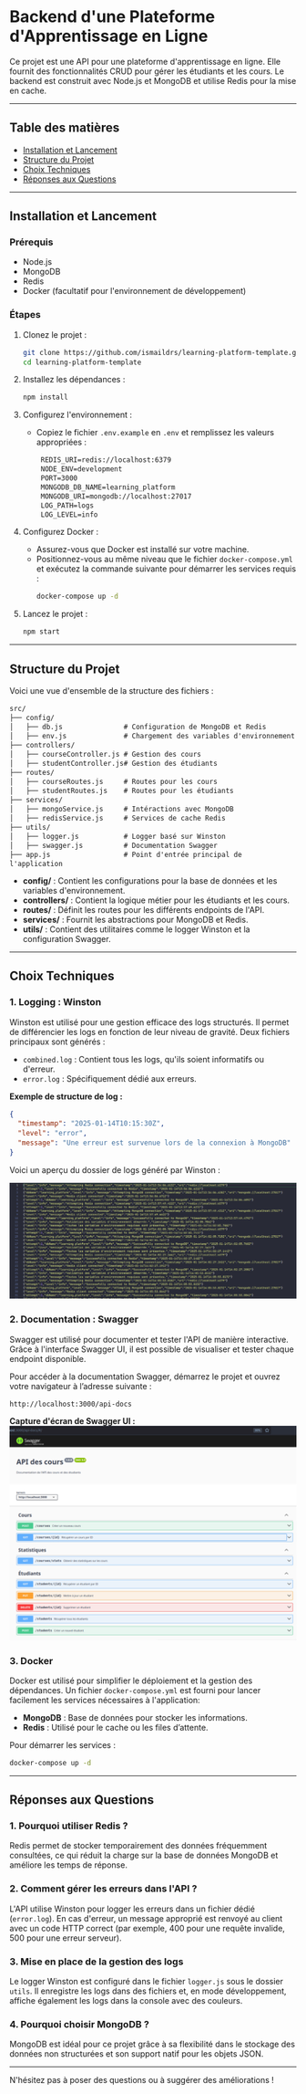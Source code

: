 # Backend d'une Plateforme d'Apprentissage en Ligne

Ce projet est une API pour une plateforme d'apprentissage en ligne. Elle fournit des fonctionnalités CRUD pour gérer les étudiants et les cours. Le backend est construit avec Node.js et MongoDB et utilise Redis pour la mise en cache.

---

## Table des matières
- [Installation et Lancement](#installation-et-lancement)
- [Structure du Projet](#structure-du-projet)
- [Choix Techniques](#choix-techniques)
- [Réponses aux Questions](#r%C3%A9ponses-aux-questions)

---

## Installation et Lancement

### Prérequis
- Node.js
- MongoDB
- Redis
- Docker (facultatif pour l'environnement de développement)

### Étapes
1. Clonez le projet :
   ```bash
   git clone https://github.com/ismaildrs/learning-platform-template.git
   cd learning-platform-template
   ```

2. Installez les dépendances :
   ```bash
   npm install
   ```

3. Configurez l'environnement :
   - Copiez le fichier `.env.example` en `.env` et remplissez les valeurs appropriées :
     ```plaintext
      REDIS_URI=redis://localhost:6379
      NODE_ENV=development
      PORT=3000
      MONGODB_DB_NAME=learning_platform
      MONGODB_URI=mongodb://localhost:27017
      LOG_PATH=logs
      LOG_LEVEL=info
     ```
4. Configurez Docker :
   - Assurez-vous que Docker est installé sur votre machine.
   - Positionnez-vous au même niveau que le fichier `docker-compose.yml` et exécutez la commande suivante pour démarrer les services requis :
     ```bash
     docker-compose up -d
     ```
     
5. Lancez le projet :
   ```bash
   npm start
   ```

---

## Structure du Projet

Voici une vue d'ensemble de la structure des fichiers :

```
src/
├── config/
│   ├── db.js               # Configuration de MongoDB et Redis
│   ├── env.js              # Chargement des variables d'environnement
├── controllers/
│   ├── courseController.js # Gestion des cours
│   ├── studentController.js# Gestion des étudiants
├── routes/
│   ├── courseRoutes.js     # Routes pour les cours
│   ├── studentRoutes.js    # Routes pour les étudiants
├── services/
│   ├── mongoService.js     # Intéractions avec MongoDB
│   ├── redisService.js     # Services de cache Redis
├── utils/
│   ├── logger.js           # Logger basé sur Winston
│   ├── swagger.js          # Documentation Swagger
├── app.js                  # Point d'entrée principal de l'application
```

- **config/** : Contient les configurations pour la base de données et les variables d'environnement.
- **controllers/** : Contient la logique métier pour les étudiants et les cours.
- **routes/** : Définit les routes pour les différents endpoints de l'API.
- **services/** : Fournit les abstractions pour MongoDB et Redis.
- **utils/** : Contient des utilitaires comme le logger Winston et la configuration Swagger.

---

## Choix Techniques

### 1. **Logging : Winston**
Winston est utilisé pour une gestion efficace des logs structurés. Il permet de différencier les logs en fonction de leur niveau de gravité. Deux fichiers principaux sont générés :
   - `combined.log` : Contient tous les logs, qu'ils soient informatifs ou d'erreur.
   - `error.log` : Spécifiquement dédié aux erreurs.

**Exemple de structure de log :**
```json
{
  "timestamp": "2025-01-14T10:15:30Z",
  "level": "error",
  "message": "Une erreur est survenue lors de la connexion à MongoDB"
}
```

Voici un aperçu du dossier de logs généré par Winston :

![Logging avec Winston](./screenshots/logs.png)

### 2. **Documentation : Swagger**
Swagger est utilisé pour documenter et tester l'API de manière interactive. Grâce à l'interface Swagger UI, il est possible de visualiser et tester chaque endpoint disponible.

Pour accéder à la documentation Swagger, démarrez le projet et ouvrez votre navigateur à l’adresse suivante :
```
http://localhost:3000/api-docs
```

**Capture d'écran de Swagger UI :**  
![Interface Swagger](./screenshots/image.png)

### 3. **Docker**
Docker est utilisé pour simplifier le déploiement et la gestion des dépendances. Un fichier `docker-compose.yml` est fourni pour lancer facilement les services nécessaires à l'application:
   - **MongoDB** : Base de données pour stocker les informations.
   - **Redis** : Utilisé pour le cache ou les files d’attente.

Pour démarrer les services :
```bash
docker-compose up -d
```

---

## Réponses aux Questions

### 1. **Pourquoi utiliser Redis ?**
Redis permet de stocker temporairement des données fréquemment consultées, ce qui réduit la charge sur la base de données MongoDB et améliore les temps de réponse.

### 2. **Comment gérer les erreurs dans l'API ?**
L'API utilise Winston pour logger les erreurs dans un fichier dédié (`error.log`). En cas d'erreur, un message approprié est renvoyé au client avec un code HTTP correct (par exemple, 400 pour une requête invalide, 500 pour une erreur serveur).

### 3. **Mise en place de la gestion des logs**
Le logger Winston est configuré dans le fichier `logger.js` sous le dossier `utils`. Il enregistre les logs dans des fichiers et, en mode développement, affiche également les logs dans la console avec des couleurs.

### 4. **Pourquoi choisir MongoDB ?**
MongoDB est idéal pour ce projet grâce à sa flexibilité dans le stockage des données non structurées et son support natif pour les objets JSON.

---

N'hésitez pas à poser des questions ou à suggérer des améliorations !

